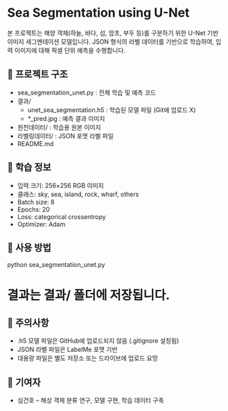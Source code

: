 # Sea Segmentation using U-Net

본 프로젝트는 해양 객체(하늘, 바다, 섬, 암초, 부두 등)를 구분하기 위한
U-Net 기반 이미지 세그멘테이션 모델입니다.
JSON 형식의 라벨 데이터를 기반으로 학습하여, 입력 이미지에 대해 픽셀 단위 예측을 수행합니다.

## 📁 프로젝트 구조

- sea_segmentation_unet.py : 전체 학습 및 예측 코드
- 결과/
  - unet_sea_segmentation.h5 : 학습된 모델 파일 (Git에 업로드 X)
  - *_pred.jpg : 예측 결과 이미지
- 원천데이터/ : 학습용 원본 이미지
- 라벨링데이터/ : JSON 포맷 라벨 파일
- README.md

## 🧠 학습 정보

- 입력 크기: 256×256 RGB 이미지
- 클래스: sky, sea, island, rock, wharf, others
- Batch size: 8
- Epochs: 20
- Loss: categorical crossentropy
- Optimizer: Adam

## 🔧 사용 방법

python sea_segmentation_unet.py

# 결과는 결과/ 폴더에 저장됩니다.

## 📌 주의사항

- .h5 모델 파일은 GitHub에 업로드되지 않음 (.gitignore 설정됨)
- JSON 라벨 파일은 LabelMe 포맷 기반
- 대용량 파일은 별도 저장소 또는 드라이브에 업로드 요망

## 🙌 기여자

- 심건호 – 해상 객체 분류 연구, 모델 구현, 학습 데이터 구축

